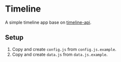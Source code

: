 
Timeline
========


A simple timeline app base on [timeline-api](https://github.com/gcc3/timeline-api).  


Setup
-----

1. Copy and create `config.js` from `config.js.example`.  
2. Copy and create `data.js` from `data.js.example`.  
